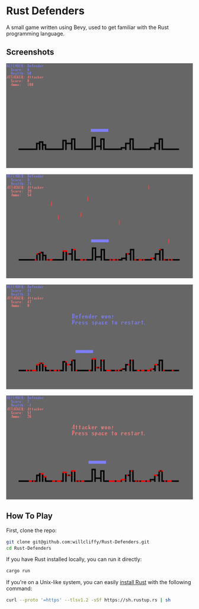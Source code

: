 # Rust Defenders

A small game written using Bevy, used to get familiar with the Rust programming language.

## Screenshots

![before game](/_docs/before_game.png)

![in game](/_docs/in_game.png)

![defender won](/_docs/defender_won.png)

![attacker won](/_docs/attacker_won.png)

## How To Play

First, clone the repo:

``` bash
git clone git@github.com:willcliffy/Rust-Defenders.git
cd Rust-Defenders
```

If you have Rust installed locally, you can run it directly:

```bash
cargo run
```

If you're on a Unix-like system, you can easily [install Rust](https://rustup.rs/) with the following command:

```bash
curl --proto '=https' --tlsv1.2 -sSf https://sh.rustup.rs | sh
```
